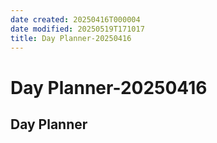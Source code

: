 ```yaml
---
date created: 20250416T000004
date modified: 20250519T171017
title: Day Planner-20250416
---
```


# Day Planner-20250416

## Day Planner
